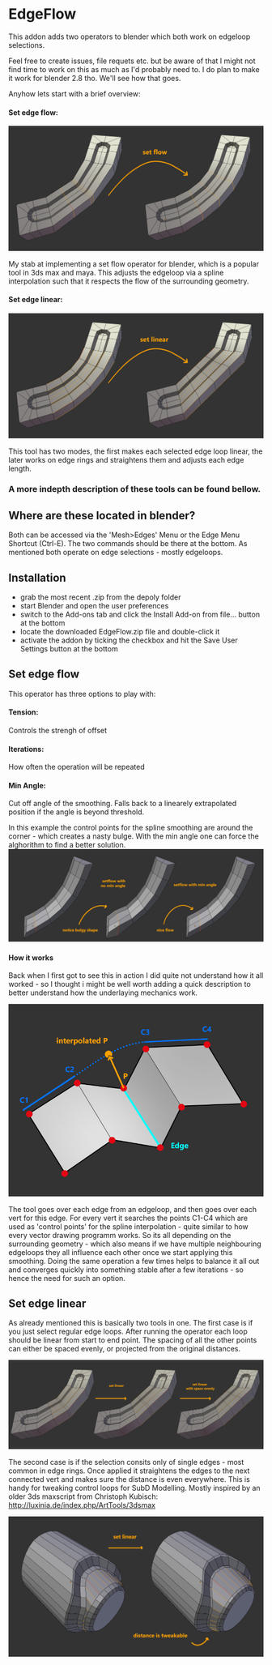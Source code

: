 # EdgeFlow

This addon adds two operators to blender which both work on edgeloop selections.

Feel free to create issues, file requets etc. but be aware of that I might not find time to work on this as much as I'd probably need to. I do plan to make it work for blender 2.8 tho. We'll see how that goes. 

Anyhow lets start with a brief overview:

#### Set edge flow:

![Set_Flow_Demo](https://github.com/BenjaminSauder/EdgeFlow/blob/master/docs/Set_Flow_Demo.jpg)

  My stab at implementing a set flow operator for blender, which is a popular tool in 3ds max and maya. This adjusts the edgeloop    via a spline interpolation such that it respects the flow of the surrounding geometry.

#### Set edge linear:

![Set_Linear_Demo](https://github.com/BenjaminSauder/EdgeFlow/blob/master/docs/Set_Linear_Demo.jpg)

This tool has two modes, the first makes each selected edge loop linear, the later works on edge rings and straightens them and adjusts each edge length.

### A more indepth description of these tools can be found bellow.



## Where are these located in blender?

Both can be accessed via the 'Mesh>Edges' Menu or the Edge Menu Shortcut (Ctrl-E). The two commands should be there at the bottom. As mentioned both operate on edge selections - mostly edgeloops.


## Installation
* grab the most recent .zip from the depoly folder
* start Blender and open the user preferences
* switch to the Add-ons tab and click the Install Add-on from file... button at the bottom
* locate the downloaded EdgeFlow.zip file and double-click it
* activate the addon by ticking the checkbox and hit the Save User Settings button at the bottom


## Set edge flow

This operator has three options to play with:

#### Tension: 
Controls the strengh of offset 
#### Iterations: 
How often the operation will be repeated
#### Min Angle:
Cut off angle of the smoothing. Falls back to a linearely extrapolated position if the angle is beyond threshold. 

In this example the control points for the spline smoothing are around the corner - which creates a nasty bulge. With the min angle one can force the alghorithm to find a better solution.
![MIn_Angle_Demo](https://github.com/BenjaminSauder/EdgeFlow/blob/master/docs/Min_Angle_Demo.jpg)


#### How it works

Back when I first got to see this in action I did quite not understand how it all worked - so I thought i might be well worth adding a quick description to better understand how the underlaying mechanics work.

![Shema](https://github.com/BenjaminSauder/EdgeFlow/blob/master/docs/Shema.jpg)

The tool goes over each edge from an edgeloop, and then goes over each vert for this edge. For every vert it searches the points C1-C4 which are used as 'control points' for the spline interpolation - quite similar to how every vector drawing programm works.
So its all depending on the surrounding geometry - which also means if we have multiple neighbouring edgeloops they all influence each other once we start applying this smoothing. Doing the same operation a few times helps to balance it all out and  converges quickly into something stable after a few iterations - so hence the need for such an option.


## Set edge linear

As already mentioned this is basically two tools in one. The first case is if you just select regular edge loops. After running the operator each loop should be linear from start to end point. The spacing of all the other points can either be spaced evenly, or projected from the original distances.

![Set_Linear_Demo2](https://github.com/BenjaminSauder/EdgeFlow/blob/master/docs/Set_Linear_Demo2.jpg)


The second case is if the selection consits only of single edges - most common in edge rings. Once applied it straightens the edges to the next connected vert and makes sure the distance is even everywhere. This is handy for tweaking control loops for SubD Modelling. Mostly inspired by an older 3ds maxscript from Christoph Kubisch: http://luxinia.de/index.php/ArtTools/3dsmax

![Set_Linear_Demo3](https://github.com/BenjaminSauder/EdgeFlow/blob/master/docs/Set_Linear_Demo3.jpg)

